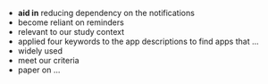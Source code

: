 * **aid in** reducing dependency on the notifications
* become reliant on reminders
* relevant to our study context
* applied four keywords to the app descriptions to find apps that ...
* widely used
* meet our criteria
* paper on ...

